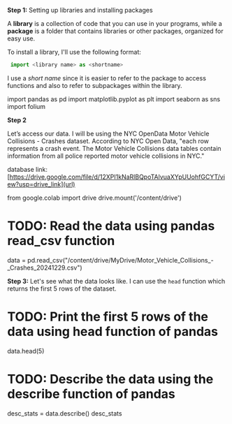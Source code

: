 
**Step 1:** Setting up libraries and installing packages

A **library** is a collection of code that you can use in your programs, while a **package** is a folder that contains libraries or other packages, organized for easy use.

To install a library, I'll use the following format:
```python
 import <library name> as <shortname>
```
I use a *short name* since it is easier to refer to the package to access functions and also to refer to subpackages within the library.

import pandas as pd
import matplotlib.pyplot as plt
import seaborn as sns
import folium

**Step 2**

Let’s access our data. I will be using the NYC OpenData Motor Vehicle Collisions - Crashes dataset. According to NYC Open Data, "each row represents a crash event. The Motor Vehicle Collisions data tables contain information from all police reported motor vehicle collisions in NYC."

database link: [https://drive.google.com/file/d/12XPI1kNaRlBQpoTAlvuaXYpUUohfGCYT/view?usp=drive_link](url)

from google.colab import drive
drive.mount('/content/drive')

# TODO: Read the data using pandas read_csv function
data = pd.read_csv("/content/drive/MyDrive/Motor_Vehicle_Collisions_-_Crashes_20241229.csv")

**Step 3:** Let's see what the data looks like. I can use the `head` function which returns the first 5 rows of the dataset.

# TODO: Print the first 5 rows of the data using head function of pandas
data.head(5)

# TODO: Describe the data using the describe function of pandas
desc_stats = data.describe()
desc_stats
